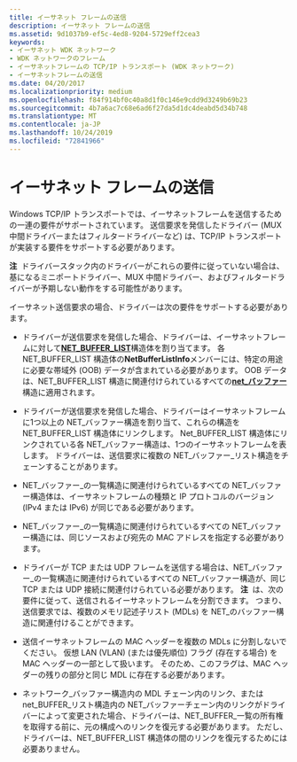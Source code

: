 ```yaml
---
title: イーサネット フレームの送信
description: イーサネット フレームの送信
ms.assetid: 9d1037b9-ef5c-4ed8-9204-5729eff2cea3
keywords:
- イーサネット WDK ネットワーク
- WDK ネットワークのフレーム
- イーサネットフレームの TCP/IP トランスポート (WDK ネットワーク)
- イーサネットフレームの送信
ms.date: 04/20/2017
ms.localizationpriority: medium
ms.openlocfilehash: f84f914bf0c40a8d1f0c146e9cdd9d3249b69b23
ms.sourcegitcommit: 4b7a6ac7c68e6ad6f27da5d1dc4deabd5d34b748
ms.translationtype: MT
ms.contentlocale: ja-JP
ms.lasthandoff: 10/24/2019
ms.locfileid: "72841966"
---
```

# <a name="sending-ethernet-frames"></a>イーサネット フレームの送信





Windows TCP/IP トランスポートでは、イーサネットフレームを送信するための一連の要件がサポートされています。 送信要求を発信したドライバー (MUX 中間ドライバーまたはフィルタードライバーなど) は、TCP/IP トランスポートが実装する要件をサポートする必要があります。

**注**  ドライバースタック内のドライバーがこれらの要件に従っていない場合は、基になるミニポートドライバー、MUX 中間ドライバー、およびフィルタードライバーが予期しない動作をする可能性があります。

 

イーサネット送信要求の場合、ドライバーは次の要件をサポートする必要があります。

-   ドライバーが送信要求を発信した場合、ドライバーは、イーサネットフレームに対して[**NET\_BUFFER\_LIST**](https://docs.microsoft.com/windows-hardware/drivers/ddi/ndis/ns-ndis-_net_buffer_list)構造体を割り当てます。 各 NET\_BUFFER\_LIST 構造体の**NetBufferListInfo**メンバーには、特定の用途に必要な帯域外 (OOB) データが含まれている必要があります。 OOB データは、NET\_BUFFER\_LIST 構造に関連付けられているすべての[**net\_バッファー**](https://docs.microsoft.com/windows-hardware/drivers/ddi/ndis/ns-ndis-_net_buffer)構造に適用されます。

-   ドライバーが送信要求を発信した場合、ドライバーはイーサネットフレームに1つ以上の NET\_バッファー構造を割り当て、これらの構造を NET\_BUFFER\_LIST 構造体にリンクします。 Net\_BUFFER\_LIST 構造体にリンクされている各 NET\_バッファー構造は、1つのイーサネットフレームを表します。 ドライバーは、送信要求に複数の NET\_バッファー\_リスト構造をチェーンすることがあります。 

-   NET\_バッファー\_の一覧構造に関連付けられているすべての NET\_バッファー構造体は、イーサネットフレームの種類と IP プロトコルのバージョン (IPv4 または IPv6) が同じである必要があります。

-   NET\_バッファー\_の一覧構造に関連付けられているすべての NET\_バッファー構造には、同じソースおよび宛先の MAC アドレスを指定する必要があります。

-   ドライバーが TCP または UDP フレームを送信する場合は、NET\_バッファー\_の一覧構造に関連付けられているすべての NET\_バッファー構造が、同じ TCP または UDP 接続に関連付けられている必要があります。
    **注**  は、次の要件に従って、送信されるイーサネットフレームを分割できます。 つまり、送信要求では、複数のメモリ記述子リスト (MDLs) を NET\_のバッファー構造に関連付けることができます。

     

-   送信イーサネットフレームの MAC ヘッダーを複数の MDLs に分割しないでください。 仮想 LAN (VLAN) (または優先順位) フラグ (存在する場合) を MAC ヘッダーの一部として扱います。 そのため、このフラグは、MAC ヘッダーの残りの部分と同じ MDL に存在する必要があります。

-   ネットワーク\_バッファー構造内の MDL チェーン内のリンク、または net\_BUFFER\_リスト構造内の NET\_バッファーチェーン内のリンクがドライバーによって変更された場合、ドライバーは、NET\_BUFFER\_一覧の所有権を取得する前に、元の構成へのリンクを復元する必要があります。 ただし、ドライバーは、NET\_BUFFER\_LIST 構造体の間のリンクを復元するためには必要ありません。

 

 





